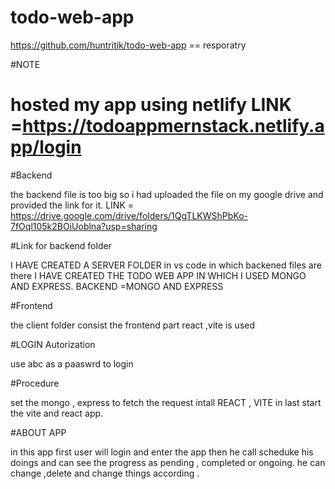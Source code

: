 # todo-web-app

https://github.com/huntritik/todo-web-app ==   resporatry

#NOTE

# hosted my app using netlify   LINK =https://todoappmernstack.netlify.app/login

#Backend

the backend file is too big so i had uploaded the file on my google drive and provided the link for it.
LINK = https://drive.google.com/drive/folders/1QgTLKWShPbKo-7fOql105k2BOiUoblna?usp=sharing

#Link for backend folder

I HAVE CREATED A SERVER FOLDER in vs code in which backened files are there
I HAVE CREATED THE TODO WEB APP IN WHICH I USED MONGO AND EXPRESS.
BACKEND =MONGO AND EXPRESS

#Frontend

the client folder consist the frontend part
react ,vite is used

#LOGIN Autorization

use abc as a paaswrd to login


#Procedure

set the mongo , express to fetch the request
intall REACT , VITE
in last start the vite and react app.


#ABOUT APP

in this app first user will login and enter the app then he call scheduke his doings and can see the progress as pending ,  completed or ongoing. he can change ,delete and change things according .
